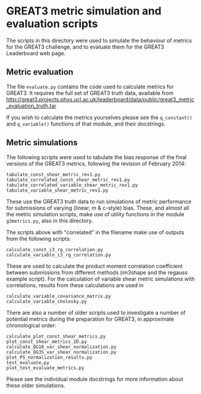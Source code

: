 GREAT3 metric simulation and evaluation scripts
===============================================

The scripts in this directory were used to simulate the behaviour of metrics for
the GREAT3 challenge, and to evaluate them for the GREAT3 Leaderboard web page.

## Metric evaluation

The file `evaluate.py` contains the code used to calculate metrics for GREAT3.
It requires the full set of GREAT3 truth data, available from
http://great3.projects.phys.ucl.ac.uk/leaderboard/data/public/great3_metric_evaluation_truth.tar

If you wish to calculate the metrics yourselves please see the `q_constant()`
and `q_variable()` functions of that module, and their docstrings.

## Metric simulations

The following scripts were used to tabulate the bias response of the final
versions of the GREAT3 metrics, following the revision of February 2014:

    tabulate_const_shear_metric_rev1.py
    tabulate_correlated_const_shear_metric_rev1.py
    tabulate_correlated_variable_shear_metric_rev1.py
    tabulate_variable_shear_metric_rev1.py

These use the GREAT3 truth data to run simulations of metric performance for
submissions of varying (linear, m & c-style) bias.  These, and almost all the
metric simulation scripts, make use of utility functions in the module
`g3metrics.py`, also in this directory.

The scripts above with "correlated" in the filename make use of outputs from the
following scripts:

    calculate_const_i3_rg_correlation.py
    calculate_variable_i3_rg_correlation.py

These are used to calculate the product moment correlation coefficient between
submissions from different methods (im3shape and the regauss example script).
For the calculation of variable shear metric simulations with correlations,
results from these calculations are used in

    calculate_variable_covariance_matrix.py
    calculate_variable_cholesky.py

There are also a number of older scripts used to investigate a number of
potential metrics during the preparation for GREAT3, in approximate
chronological order:

    calculate_plot_const_shear_metrics.py
    plot_const_shear_metrics_2D.py
    calculate_QG10_var_shear_normalization.py
    calculate_QG3S_var_shear_normalization.py
    plot_PS_normalization_results.py
    test_evaluate.py
    plot_test_evaluate_metrics.py

Please see the individual module docstrings for more information about these
older simulations.
